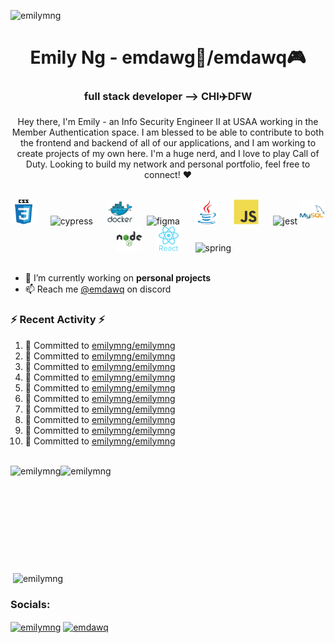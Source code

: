 <p align="left"> <img src="https://komarev.com/ghpvc/?username=emilymng&label=Profile%20views&color=0e75b6&style=flat" alt="emilymng" /> </p>
<h1 align="center">Emily Ng - emdawg🐶/emdawq🎮 </h1>
<h3 align="center">full stack developer --> CHI✈️DFW</h3>

<p align="center">Hey there, I'm Emily - an Info Security Engineer II at USAA working in the Member Authentication space. I am blessed to be able to contribute to both the frontend and backend of all of our applications, and I am working to create projects of my own here. I'm a huge nerd, and I love to play Call of Duty. Looking to build my network and personal portfolio, feel free to connect! ♥️</p>

<div>&nbsp;</div>

<div align="center">
  <img src="https://raw.githubusercontent.com/devicons/devicon/master/icons/css3/css3-original-wordmark.svg" alt="css3" width="40" height="40"/>
  <img width="15" />
  <img src="https://raw.githubusercontent.com/simple-icons/simple-icons/6e46ec1fc23b60c8fd0d2f2ff46db82e16dbd75f/icons/cypress.svg" alt="cypress" width="40" height="40"/> 
  <img width="15" />
  <img src="https://raw.githubusercontent.com/devicons/devicon/master/icons/docker/docker-original-wordmark.svg" alt="docker" width="40" height="40"/> 
  <img width="15" />
  <img src="https://www.vectorlogo.zone/logos/figma/figma-icon.svg" alt="figma" width="40" height="40"/> 
  <img width="15" />
  <img src="https://raw.githubusercontent.com/devicons/devicon/master/icons/java/java-original.svg" alt="java" width="40" height="40"/>
  <img width="15" />
  <img src="https://raw.githubusercontent.com/devicons/devicon/master/icons/javascript/javascript-original.svg" alt="javascript" width="40" height="40"/>
  <img width="15" />
  <img src="https://www.vectorlogo.zone/logos/jestjsio/jestjsio-icon.svg" alt="jest" width="40" height="40"/>
  <img src="https://raw.githubusercontent.com/devicons/devicon/master/icons/mysql/mysql-original-wordmark.svg" alt="mysql" width="40" height="40"/>
  <img width="15" />
  <img src="https://raw.githubusercontent.com/devicons/devicon/master/icons/nodejs/nodejs-original-wordmark.svg" alt="nodejs" width="40" height="40"/>
  <img width="15" />
  <img src="https://raw.githubusercontent.com/devicons/devicon/master/icons/react/react-original-wordmark.svg" alt="react" width="40" height="40"/> 
  <img width="15" />
  <img src="https://www.vectorlogo.zone/logos/springio/springio-icon.svg" alt="spring" width="40" height="40"/>
</div>

<div>&nbsp;</div>
<div>
  <ul>
    <li>🔭 I’m currently working on <b>personal projects</b></li>
    <li>📫 Reach me <a href="https://discord.com/users/538857242007568399">@emdawq</a> on discord</li>
  </ul>
</div>


<h3 align="left">⚡ Recent Activity ⚡ </h3>
<p align="left" >
  <!--START_SECTION:activity-->
<ol align="left">
  <li>📝 Committed to <a href="https://github.com/emilymng/emilymng/commit/770171d69566b42c511aa9b06dec622f86c6659c">emilymng/emilymng</a></li>
  <li>📝 Committed to <a href="https://github.com/emilymng/emilymng/commit/69af69cce4e1c935c8c607dd66a1f34c62e2e2dc">emilymng/emilymng</a></li>
  <li>📝 Committed to <a href="https://github.com/emilymng/emilymng/commit/802f53c7bd701f76076c32a9a1335d4c14c5e6c3">emilymng/emilymng</a></li>
  <li>📝 Committed to <a href="https://github.com/emilymng/emilymng/commit/a540ea97f7680d42acc1758423e41ee8b02ce096">emilymng/emilymng</a></li>
  <li>📝 Committed to <a href="https://github.com/emilymng/emilymng/commit/526cd441ef712abfd603412da0c530fc7cfdd9a6">emilymng/emilymng</a></li>
  <li>📝 Committed to <a href="https://github.com/emilymng/emilymng/commit/342633713f972e26ea0f484eab2426e49fe5f1fc">emilymng/emilymng</a></li>
  <li>📝 Committed to <a href="https://github.com/emilymng/emilymng/commit/f637b45584e64cadf2ab21e3f7d117e6ba427f48">emilymng/emilymng</a></li>
  <li>📝 Committed to <a href="https://github.com/emilymng/emilymng/commit/e66f49d794cec26272e64bd3c16ff621cd07688f">emilymng/emilymng</a></li>
  <li>📝 Committed to <a href="https://github.com/emilymng/emilymng/commit/6260e97a35315a1c5652b746e520ec28cda22493">emilymng/emilymng</a></li>
  <li>📝 Committed to <a href="https://github.com/emilymng/emilymng/commit/bc82b375d19fea202ae36c04415ceb64e4646271">emilymng/emilymng</a></li>
</ol>
<!--END_SECTION:activity-->
</p>
<div>&nbsp;</div>

<div style="display: flex; flex-direction: row;">
  <img height="140" align="center" src="https://github-readme-streak-stats.herokuapp.com/?user=emilymng&" alt="emilymng" />

  <img height="140" align="center" src="https://github-readme-stats.vercel.app/api?username=emilymng&show_icons=true&locale=en" alt="emilymng" />
</div>

<div>&nbsp;</div>
<p>&nbsp;<img height="140" align="center" src="https://github-readme-stats.vercel.app/api/top-langs?username=emilymng&show_icons=true&locale=en&layout=compact" alt="emilymng" /></p>

<h3 align="left">Socials:</h3>
<p align="left">
<a href="https://linkedin.com/in/emilymng" target="blank"><img align="center" src="https://raw.githubusercontent.com/rahuldkjain/github-profile-readme-generator/master/src/images/icons/Social/linked-in-alt.svg" alt="emilymng" height="30" width="40" /></a>
<a href="https://instagram.com/emdawq" target="blank"><img align="center" src="https://raw.githubusercontent.com/rahuldkjain/github-profile-readme-generator/master/src/images/icons/Social/instagram.svg" alt="emdawq" height="30" width="40" /></a>
</p>
